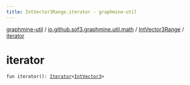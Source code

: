 ```yaml
---
title: IntVector3Range.iterator - graphmine-util
---
```


[graphmine-util](../../index.html) / [io.github.sof3.graphmine.util.math](../index.html) / [IntVector3Range](index.html) / [iterator](./iterator.html)

# iterator

`fun iterator(): `[`Iterator`](https://kotlinlang.org/api/latest/jvm/stdlib/kotlin.collections/-iterator/index.html)`<`[`IntVector3`](../-int-vector3/index.html)`>`